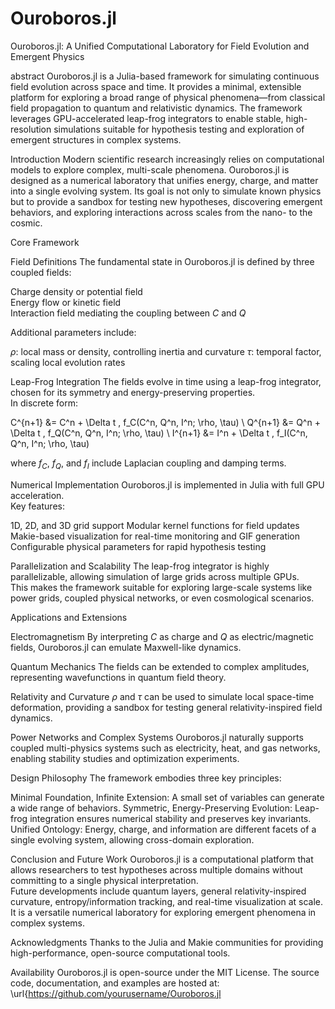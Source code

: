 # Ouroboros.jl

Ouroboros.jl: A Unified Computational Laboratory for Field Evolution and Emergent Physics

abstract
Ouroboros.jl is a Julia-based framework for simulating continuous field evolution across space and time. 
It provides a minimal, extensible platform for exploring a broad range of physical phenomena—from classical field propagation to quantum and relativistic dynamics. 
The framework leverages GPU-accelerated leap-frog integrators to enable stable, high-resolution simulations suitable for hypothesis testing and exploration of emergent structures in complex systems.

Introduction
Modern scientific research increasingly relies on computational models to explore complex, multi-scale phenomena. 
Ouroboros.jl is designed as a numerical laboratory that unifies energy, charge, and matter into a single evolving system. 
Its goal is not only to simulate known physics but to provide a sandbox for testing new hypotheses, discovering emergent behaviors, and exploring interactions across scales from the nano- to the cosmic.

Core Framework

Field Definitions
The fundamental state in Ouroboros.jl is defined by three coupled fields:

  Charge density or potential field  
  Energy flow or kinetic field  
  Interaction field mediating the coupling between $C$ and $Q$

Additional parameters include:

  $\rho$: local mass or density, controlling inertia and curvature
  $\tau$: temporal factor, scaling local evolution rates

Leap-Frog Integration
The fields evolve in time using a leap-frog integrator, chosen for its symmetry and energy-preserving properties.  
In discrete form:

C^{n+1} &= C^n + \Delta t \, f_C(C^n, Q^n, I^n; \rho, \tau) \\
Q^{n+1} &= Q^n + \Delta t \, f_Q(C^n, Q^n, I^n; \rho, \tau) \\
I^{n+1} &= I^n + \Delta t \, f_I(C^n, Q^n, I^n; \rho, \tau)

where $f_C$, $f_Q$, and $f_I$ include Laplacian coupling and damping terms.

Numerical Implementation
Ouroboros.jl is implemented in Julia with full GPU acceleration.  
Key features:

  1D, 2D, and 3D grid support
  Modular kernel functions for field updates
  Makie-based visualization for real-time monitoring and GIF generation
  Configurable physical parameters for rapid hypothesis testing

Parallelization and Scalability
The leap-frog integrator is highly parallelizable, allowing simulation of large grids across multiple GPUs.  
This makes the framework suitable for exploring large-scale systems like power grids, coupled physical networks, or even cosmological scenarios.

Applications and Extensions

Electromagnetism
By interpreting $C$ as charge and $Q$ as electric/magnetic fields, Ouroboros.jl can emulate Maxwell-like dynamics.

Quantum Mechanics
The fields can be extended to complex amplitudes, representing wavefunctions in quantum field theory.

Relativity and Curvature
$\rho$ and $\tau$ can be used to simulate local space-time deformation, providing a sandbox for testing general relativity-inspired field dynamics.

Power Networks and Complex Systems
Ouroboros.jl naturally supports coupled multi-physics systems such as electricity, heat, and gas networks, enabling stability studies and optimization experiments.

Design Philosophy
The framework embodies three key principles:

  Minimal Foundation, Infinite Extension: A small set of variables can generate a wide range of behaviors.
  Symmetric, Energy-Preserving Evolution: Leap-frog integration ensures numerical stability and preserves key invariants.
  Unified Ontology: Energy, charge, and information are different facets of a single evolving system, allowing cross-domain exploration.

Conclusion and Future Work
Ouroboros.jl is a computational platform that allows researchers to test hypotheses across multiple domains without committing to a single physical interpretation.  
Future developments include quantum layers, general relativity-inspired curvature, entropy/information tracking, and real-time visualization at scale.  
It is a versatile numerical laboratory for exploring emergent phenomena in complex systems.

Acknowledgments
Thanks to the Julia and Makie communities for providing high-performance, open-source computational tools.

Availability
Ouroboros.jl is open-source under the MIT License. 
The source code, documentation, and examples are hosted at: \url{https://github.com/yourusername/Ouroboros.jl
